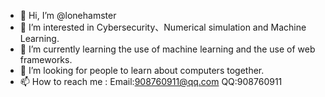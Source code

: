 - 👋 Hi, I’m @lonehamster
- 👀 I’m interested in Cybersecurity、Numerical simulation and Machine Learning.
- 🌱 I’m currently learning the use of machine learning and the use of web frameworks.
- 💞️ I’m looking for people to learn about computers together.
- 📫 How to reach me : Email:908760911@qq.com  QQ:908760911

<!---
lonehamster/lonehamster is a ✨ special ✨ repository because its `README.md` (this file) appears on your GitHub profile.
You can click the Preview link to take a look at your changes.
--->
